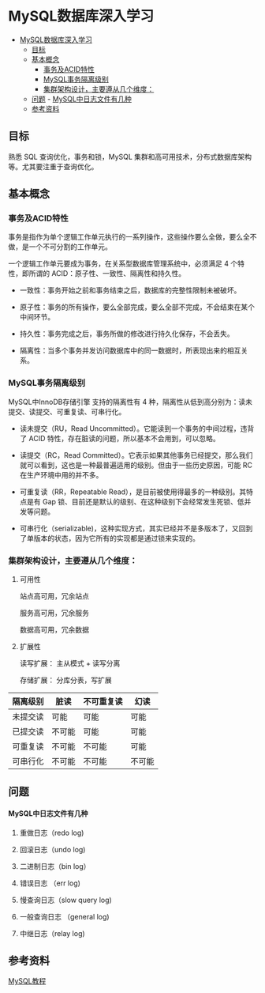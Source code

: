 # MySQL数据库深入学习

<!-- TOC -->

- [MySQL数据库深入学习](#mysql%E6%95%B0%E6%8D%AE%E5%BA%93%E6%B7%B1%E5%85%A5%E5%AD%A6%E4%B9%A0)
    - [目标](#%E7%9B%AE%E6%A0%87)
    - [基本概念](#%E5%9F%BA%E6%9C%AC%E6%A6%82%E5%BF%B5)
        - [事务及ACID特性](#%E4%BA%8B%E5%8A%A1%E5%8F%8Aacid%E7%89%B9%E6%80%A7)
        - [MySQL事务隔离级别](#mysql%E4%BA%8B%E5%8A%A1%E9%9A%94%E7%A6%BB%E7%BA%A7%E5%88%AB)
        - [集群架构设计，主要遵从几个维度：](#%E9%9B%86%E7%BE%A4%E6%9E%B6%E6%9E%84%E8%AE%BE%E8%AE%A1%E4%B8%BB%E8%A6%81%E9%81%B5%E4%BB%8E%E5%87%A0%E4%B8%AA%E7%BB%B4%E5%BA%A6)
    - [问题](#%E9%97%AE%E9%A2%98)
            - [MySQL中日志文件有几种](#mysql%E4%B8%AD%E6%97%A5%E5%BF%97%E6%96%87%E4%BB%B6%E6%9C%89%E5%87%A0%E7%A7%8D)
    - [参考资料](#%E5%8F%82%E8%80%83%E8%B5%84%E6%96%99)

<!-- /TOC -->

## 目标

  熟悉 SQL 查询优化，事务和锁，MySQL 集群和高可用技术，分布式数据库架构等。尤其要注重于查询优化。
  
## 基本概念

  ### 事务及ACID特性
  
  
   事务是指作为单个逻辑工作单元执行的一系列操作，这些操作要么全做，要么全不做，是一个不可分割的工作单元。

   一个逻辑工作单元要成为事务，在关系型数据库管理系统中，必须满足 4 个特性，即所谓的 ACID：原子性、一致性、隔离性和持久性。

   * 一致性：事务开始之前和事务结束之后，数据库的完整性限制未被破坏。

   * 原子性：事务的所有操作，要么全部完成，要么全部不完成，不会结束在某个中间环节。

   * 持久性：事务完成之后，事务所做的修改进行持久化保存，不会丢失。

   * 隔离性：当多个事务并发访问数据库中的同一数据时，所表现出来的相互关系。
     
  
  ### MySQL事务隔离级别
  
   MySQL中InnoDB存储引擎 支持的隔离性有 4 种，隔离性从低到高分别为：读未提交、读提交、可重复读、可串行化。

   * 读未提交（RU，Read Uncommitted）。它能读到一个事务的中间过程，违背了 ACID 特性，存在脏读的问题，所以基本不会用到，可以忽略。

   * 读提交（RC，Read Committed）。它表示如果其他事务已经提交，那么我们就可以看到，这也是一种最普遍适用的级别。但由于一些历史原因，可能 RC 在生产环境中用的并不多。

   * 可重复读（RR，Repeatable Read），是目前被使用得最多的一种级别。其特点是有 Gap 锁、目前还是默认的级别、在这种级别下会经常发生死锁、低并发等问题。

   * 可串行化（serializable)，这种实现方式，其实已经并不是多版本了，又回到了单版本的状态，因为它所有的实现都是通过锁来实现的。
   
   
   ### 集群架构设计，主要遵从几个维度：
   
   1. 可用性
       
       站点高可用，冗余站点
       
       服务高可用，冗余服务
       
       数据高可用，冗余数据
   
   2. 扩展性
   
      读写扩展： 主从模式 + 读写分离
      
      存储扩展： 分库分表，写扩展
  
   
   隔离级别|脏读|不可重复读|幻读
   ------|-----|-------|---
   未提交读|可能|可能|可能
   已提交读|不可能|可能|可能
   可重复读|不可能|不可能|可能
   可串行化|不可能|不可能|不可能
  

## 问题

#### MySQL中日志文件有几种

   1. 重做日志（redo log)
   
   2. 回滚日志（undo log)
   
   3. 二进制日志（bin log）
 
   4. 错误日志 （err log)
    
   5. 慢查询日志（slow query log)
   
   6. 一般查询日志 （general log)
   
   7. 中继日志（relay log)

  
## 参考资料

   [MySQL教程](http://c.biancheng.net/view/7098.html)
  

